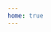```yaml
---
home: true
---
```

<PostItem 
  v-for="post in posts"
  v-bind:title="post.title"
  v-bind:to="post.path"
  v-bind:date="post.date"
  v-bind:description="post.description"
/>

<script>
export default {
    computed: {
        posts() {
            return this.$site.pages
            .filter((page) => page.path.startsWith("/blog/"))
            .map((page) => ({
                title: page.title,
                path: page.path,
                date: new Date(page.frontmatter.date),
                description: page.frontmatter.description,
                tags: page.frontmatter.tags,
            }))
            .sort((a, b) => b.date - a.date);
        }
    }
}
</script>
